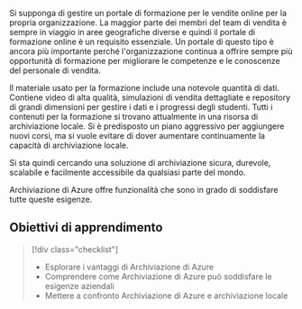 Si supponga di gestire un portale di formazione per le vendite online per la propria organizzazione. La maggior parte dei membri del team di vendita è sempre in viaggio in aree geografiche diverse e quindi il portale di formazione online è un requisito essenziale. Un portale di questo tipo è ancora più importante perché l'organizzazione continua a offrire sempre più opportunità di formazione per migliorare le competenze e le conoscenze del personale di vendita.

Il materiale usato per la formazione include una notevole quantità di dati. Contiene video di alta qualità, simulazioni di vendita dettagliate e repository di grandi dimensioni per gestire i dati e i progressi degli studenti. Tutti i contenuti per la formazione si trovano attualmente in una risorsa di archiviazione locale. Si è predisposto un piano aggressivo per aggiungere nuovi corsi, ma si vuole evitare di dover aumentare continuamente la capacità di archiviazione locale.

Si sta quindi cercando una soluzione di archiviazione sicura, durevole, scalabile e facilmente accessibile da qualsiasi parte del mondo.

Archiviazione di Azure offre funzionalità che sono in grado di soddisfare tutte queste esigenze.

## <a name="learning-objectives"></a>Obiettivi di apprendimento
> [!div class="checklist"]
> * Esplorare i vantaggi di Archiviazione di Azure
> * Comprendere come Archiviazione di Azure può soddisfare le esigenze aziendali
> * Mettere a confronto Archiviazione di Azure e archiviazione locale